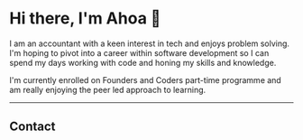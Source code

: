 
<!--
**ahoat/ahoat** is a ✨ _special_ ✨ repository because its `README.md` (this file) appears on your GitHub profile.

Here are some ideas to get you started:

- 🔭 I’m currently working on ...
- 🌱 I’m currently learning ...
- 👯 I’m looking to collaborate on ...
- 🤔 I’m looking for help with ...
- 💬 Ask me about ...
- 📫 How to reach me: ...
- 😄 Pronouns: ...
- ⚡ Fun fact: ...
-->


# Hi there, I'm Ahoa 👋

I am an accountant with a keen interest in tech and enjoys problem solving.
I'm hoping to pivot into a career within software development so I can spend my days working with code and honing my skills and knowledge.

I'm currently enrolled on Founders and Coders part-time programme and am really enjoying the peer led approach to learning.

---
## Contact


